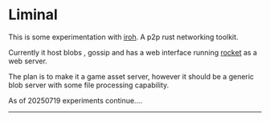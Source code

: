 # Liminal

This is some experimentation with [iroh](https://www.iroh.computer/). A p2p rust networking toolkit.

Currently it host blobs , gossip and has a web interface running [rocket](http://rocket.rs) as a web server.

The plan is to make it a game asset server, however it should be a generic blob server with some file processing capability.

As of 20250719 experiments continue....

---

